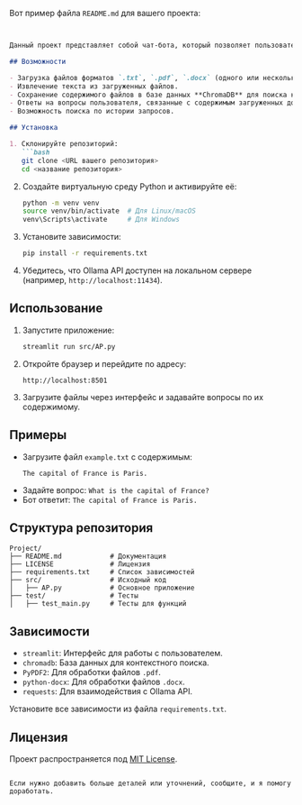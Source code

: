 Вот пример файла `README.md` для вашего проекта:

```markdown


Данный проект представляет собой чат-бота, который позволяет пользователю загружать документы и задавать вопросы по их содержанию. Бот отвечает на вопросы, используя контекст загруженных файлов, а также интеграцию с **Ollama API** для генерации ответов.

## Возможности

- Загрузка файлов форматов `.txt`, `.pdf`, `.docx` (одного или нескольких одновременно).
- Извлечение текста из загруженных файлов.
- Сохранение содержимого файлов в базе данных **ChromaDB** для поиска контекста.
- Ответы на вопросы пользователя, связанные с содержимым загруженных документов.
- Возможность поиска по истории запросов.

## Установка

1. Склонируйте репозиторий:
   ```bash
   git clone <URL вашего репозитория>
   cd <название репозитория>
   ```

2. Создайте виртуальную среду Python и активируйте её:
   ```bash
   python -m venv venv
   source venv/bin/activate  # Для Linux/macOS
   venv\Scripts\activate     # Для Windows
   ```

3. Установите зависимости:
   ```bash
   pip install -r requirements.txt
   ```

4. Убедитесь, что Ollama API доступен на локальном сервере (например, `http://localhost:11434`).

## Использование

1. Запустите приложение:
   ```bash
   streamlit run src/AP.py
   ```

2. Откройте браузер и перейдите по адресу:
   ```
   http://localhost:8501
   ```

3. Загрузите файлы через интерфейс и задавайте вопросы по их содержимому.

## Примеры

- Загрузите файл `example.txt` с содержимым:
  ```
  The capital of France is Paris.
  ```
- Задайте вопрос: `What is the capital of France?`
- Бот ответит: `The capital of France is Paris.`

## Структура репозитория

```
Project/
├── README.md            # Документация
├── LICENSE              # Лицензия
├── requirements.txt     # Список зависимостей
├── src/                 # Исходный код
│   ├── AP.py            # Основное приложение
├── test/                # Тесты
│   ├── test_main.py     # Тесты для функций
```

## Зависимости

- `streamlit`: Интерфейс для работы с пользователем.
- `chromadb`: База данных для контекстного поиска.
- `PyPDF2`: Для обработки файлов `.pdf`.
- `python-docx`: Для обработки файлов `.docx`.
- `requests`: Для взаимодействия с Ollama API.

Установите все зависимости из файла `requirements.txt`.

## Лицензия

Проект распространяется под [MIT License](LICENSE).
```

Если нужно добавить больше деталей или уточнений, сообщите, и я помогу доработать.
